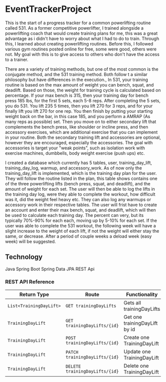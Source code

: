 # EventTrackerProject

This is the start of a progress tracker for a common powerlifting routine called 531. As a former competitive powerlifter, I trained alongside a powerlifting coach that would create training plans for me, this was a great advantage as i didn't have to worry about what I had to do to train. Through this, I learned about creating powerlifting routines.  Before this, I followed various gym routines posted online for free, some were good, others were not.  My goal with this is to give access to others who don't have the access to a trainer.

There are a variety of training methods, but one of the most common is the conjugate method, and the 531 training method. Both follow t a similar philosophy but have differences in the execution.,  In 531, your training routine is based on the max amount of weight you can bench, squat, and deadlift.  Based on those, the weight for training cycle is calculated based on percentage.  If your max bench is 315, then your training day for bench press 185 Ibs, for the first 5 sets, each 5-8 reps. After completing the 5 sets, you do 531.  You lift 235 5 times, then you lift 270 for 3 reps, and for your finally lift you lift 270 for one rep.  You then finish by putting your starting weight back on the bar, in this case 185, and you perform a AMRAP (As many reps as possible) set. Then you move on to either  secondary lift that complements the bench press, like shoulder or incline press, and then accessory exercises, which are additional exercise that you can implement in your routine. Both the secondary training lift and accessories are optional, however they are encouraged, especially the accessories.  The goal with accessories is target your "weak points", such as isolation work with exercise machines, dumbbells, body weight exercise (push ups) etc.

I created a database which currently has 5 tables, user, training_day_lift, training_day_log, warmup, and accessory_work.  As of now only the training_day_lift is implemented, which is the training day plan for the user.  They will follow the routine listed in the plan, this table shows contains one of the three powerlifting lifts (bench press, squat, and deadlift), and the amount of weight for each set.  The user will then be able to log the lifts in the training day log, were they able to complete the workout, how difficult was it, did the weight feel heavy etc.  They can also log any warmups or accessory work in their respective tables.  The user will frist have to create an account and enter their max bench, squat, and deadlift, which will then be used to calculate each training day.  The percent can very, but its typically 70%-90% for each each, moving up by 5-10% for each set.  If the user was able to complete the 531 workout, the following week will have a slight increase to the weight of each lift, if not the weight will either stay the same, or decrease. After a period of couple weeks a deload week (easy week) will be suggested.

## Technology

Java
Spring Boot
Spring Data
JPA
REST Api

### REST API Reference
| Return Type   | Route                 | Functionality                  |
|---------------|-----------------------|--------------------------------|
| `List<TrainingDayLift>`  |`GET trainingDayLifts`        | Gets all trainingDayLifts                 |
| `TrainingDayLift`        |`GET trainingDayLifts/{id}`   | Get one trainingDayLift by id             |
| `TrainingDayLift`        |`POST trainingDayLifts/{id}`   | Create one TrainingDayLift            |
| `TrainingDayLift`        |`PATCH trainingDayLifts/{id}`   | Update one TrainingDayLift            |
| `TrainingDayLift`        |`DELETE trainingDayLifts/{id}`   | Delete one TrainingDayLift             |
